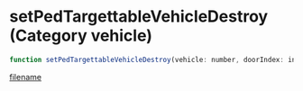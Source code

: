 # setPedTargettableVehicleDestroy (Category vehicle)

```js
function setPedTargettableVehicleDestroy(vehicle: number, doorIndex: int, destroyType: int): void
```

[filename](setPedTargettableVehicleDestroy_m.md ':include')